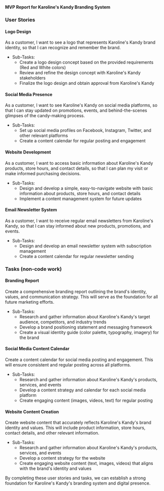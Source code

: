 **MVP Report for Karoline's Kandy Branding System**

### User Stories

#### Logo Design
As a customer, I want to see a logo that represents Karoline's Kandy brand identity, so that I can recognize and remember the brand.

* Sub-Tasks:
	+ Create a logo design concept based on the provided requirements (Red and White colors)
	+ Review and refine the design concept with Karoline's Kandy stakeholders
	+ Finalize the logo design and obtain approval from Karoline's Kandy

#### Social Media Presence
As a customer, I want to see Karoline's Kandy on social media platforms, so that I can stay updated on promotions, events, and behind-the-scenes glimpses of the candy-making process.

* Sub-Tasks:
	+ Set up social media profiles on Facebook, Instagram, Twitter, and other relevant platforms
	+ Create a content calendar for regular posting and engagement

#### Website Development
As a customer, I want to access basic information about Karoline's Kandy products, store hours, and contact details, so that I can plan my visit or make informed purchasing decisions.

* Sub-Tasks:
	+ Design and develop a simple, easy-to-navigate website with basic information about products, store hours, and contact details
	+ Implement a content management system for future updates

#### Email Newsletter System
As a customer, I want to receive regular email newsletters from Karoline's Kandy, so that I can stay informed about new products, promotions, and events.

* Sub-Tasks:
	+ Design and develop an email newsletter system with subscription management
	+ Create a content calendar for regular newsletter sending

### Tasks (non-code work)

#### Branding Report
Create a comprehensive branding report outlining the brand's identity, values, and communication strategy. This will serve as the foundation for all future marketing efforts.

* Sub-Tasks:
	+ Research and gather information about Karoline's Kandy's target audience, competitors, and industry trends
	+ Develop a brand positioning statement and messaging framework
	+ Create a visual identity guide (color palette, typography, imagery) for the brand

#### Social Media Content Calendar
Create a content calendar for social media posting and engagement. This will ensure consistent and regular posting across all platforms.

* Sub-Tasks:
	+ Research and gather information about Karoline's Kandy's products, services, and events
	+ Develop a content strategy and calendar for each social media platform
	+ Create engaging content (images, videos, text) for regular posting

#### Website Content Creation
Create website content that accurately reflects Karoline's Kandy's brand identity and values. This will include product information, store hours, contact details, and other relevant information.

* Sub-Tasks:
	+ Research and gather information about Karoline's Kandy's products, services, and events
	+ Develop a content strategy for the website
	+ Create engaging website content (text, images, videos) that aligns with the brand's identity and values

By completing these user stories and tasks, we can establish a strong foundation for Karoline's Kandy's branding system and digital presence.